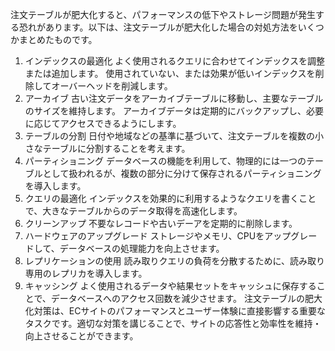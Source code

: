 注文テーブルが肥大化すると、パフォーマンスの低下やストレージ問題が発生する恐れがあります。以下は、注文テーブルが肥大化した場合の対処方法をいくつかまとめたものです。

1. インデックスの最適化
よく使用されるクエリに合わせてインデックスを調整または追加します。
使用されていない、または効果が低いインデックスを削除してオーバーヘッドを削減します。
2. アーカイブ
古い注文データをアーカイブテーブルに移動し、主要なテーブルのサイズを維持します。
アーカイブデータは定期的にバックアップし、必要に応じてアクセスできるようにします。
3. テーブルの分割
日付や地域などの基準に基づいて、注文テーブルを複数の小さなテーブルに分割することを考えます。
4. パーティショニング
データベースの機能を利用して、物理的には一つのテーブルとして扱われるが、複数の部分に分けて保存されるパーティショニングを導入します。
5. クエリの最適化
インデックスを効果的に利用するようなクエリを書くことで、大きなテーブルからのデータ取得を高速化します。
6. クリーンアップ
不要なレコードや古いデーアを定期的に削除します。
7. ハードウェアのアップグレード
ストレージやメモリ、CPUをアップグレードして、データベースの処理能力を向上させます。
8. レプリケーションの使用
読み取りクエリの負荷を分散するために、読み取り専用のレプリカを導入します。
9. キャッシング
よく使用されるデータや結果セットをキャッシュに保存することで、データベースへのアクセス回数を減少させます。
注文テーブルの肥大化対策は、ECサイトのパフォーマンスとユーザー体験に直接影響する重要なタスクです。適切な対策を講じることで、サイトの応答性と効率性を維持・向上させることができます。
